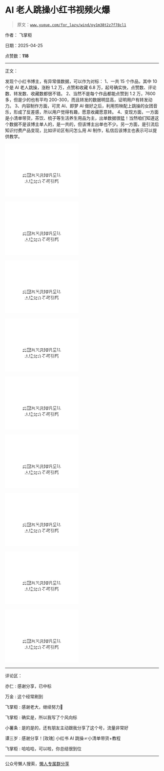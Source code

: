 # AI 老人跳操小红书视频火爆

> 原文：[`www.yuque.com/for_lazy/wind/py1m38t2z7f78cl1`](https://www.yuque.com/for_lazy/wind/py1m38t2z7f78cl1)

作者： 飞掌柜

日期：2025-04-25

点赞数：**118**

* * *

正文：

发现个小红书博主，有异常值数据，可以作为对标：
1、一共 15 个作品，其中 10 个是 AI 老人跳操，涨粉 1.2 万，点赞和收藏 6.8 万，起号确实快，点赞数、评论数、转发数、收藏数都很不错。
2、当然不是每个作品都能点赞到 1.2 万，7600 多，但是少的也有平均 200-300，而且转发的数据明显高，证明用户有转发动力。
3、内容制作方面，可灵 AI、即梦 AI 做好之后，利用剪映配上跳操的女团音乐，形成了反差感，所以用户觉得有趣，愿意收藏愿意转。
4、变现方面，一方面是小清单带货，茶饮、梳子等生活养生用品为主，出单数据很猛！当然咱们知道这个数据不是该博主单人的，是一共的，但该博主出单也不少。另一方面，是引流后知识付费产品变现，比如评论区有问怎么用 AI 制作，私信后该博主也表示可以提供教学。

![](img/c2e4d85f2868581c095dabd3c0f35931.png "None")

![](img/5d0eff89f47f05f766586c021316f6bd.png "None")

![](img/90433ba70eb1109246277246a0f97206.png "None")

![](img/a8e26684d9aca96a227563dcc04fd4bd.png "None")

![](img/c627af53b683974d2a14e94f13a73ecc.png "None")

![](img/4e91e988de4678338e6431f7ff62d648.png "None")

![](img/10ff209d8c3ad33dce6228a1c041f1e2.png "None")

![](img/ddaf9426b85188e481e3ecf366009443.png "None")

![](img/776b734165aec1e9edb64d7033f14b99.png "None")

* * *

评论区：

亦仁 : 感谢分享，已中标

万金 : 这个经常刷到

飞掌柜 : 感谢老大，继续努力💪

飞掌柜 : 确实是，所以我写了个风向标

小薯条 : 是的是的，还有朋友主动跟我分享了这个号，流量非常好

谭三岁 : 感谢分享！[玫瑰] 小红书 AI 跳操☞小清单带货+教程

飞掌柜 : 哈哈哈，可以啦，你总结很到位

* * *

公众号懒人搜索，[懒人专属群分享](https://lazybook.fun/#/blog/group)
